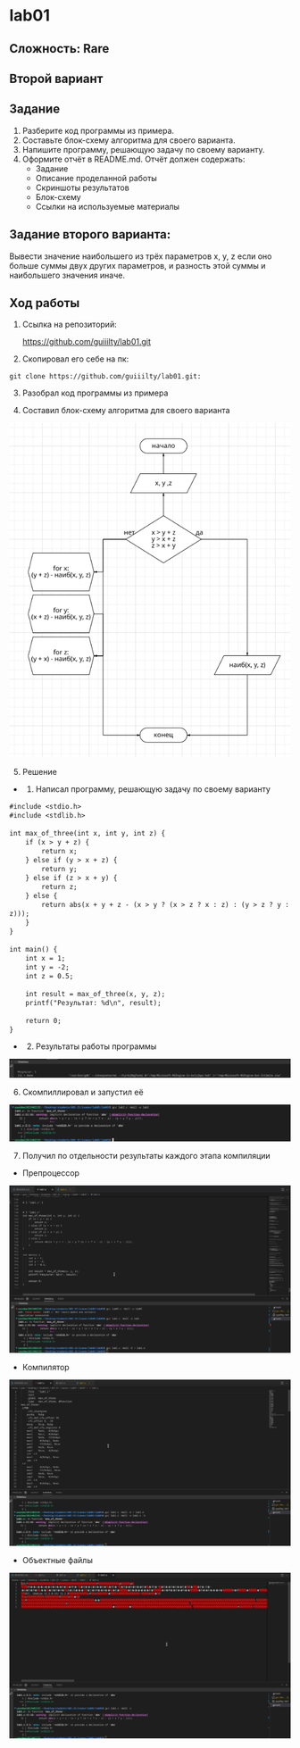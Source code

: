 # lab01

## Сложность: Rare
## Второй вариант
## Задание

1. Разберите код программы из примера.
2. Составьте блок-схему алгоритма для своего варианта.
3. Напишите программу, решающую задачу по своему варианту.
4. Оформите отчёт в README.md. Отчёт должен содержать:
   * Задание
   * Описание проделанной работы
   * Скриншоты результатов
   * Блок-схему
   * Ссылки на используемые материалы

## Задание второго варианта:

Вывести значение наибольшего из трёх параметров x, y, z если оно больше суммы двух других параметров, и разность этой суммы и наибольшего значения иначе.

## Ход работы

1. Ссылка на репозиторий: 

    https://github.com/guiiilty/lab01.git

2. Скопировал его себе на пк:

```shell 
git clone https://github.com/guiiilty/lab01.git:
```

3. Разобрал код программы из примера

4. Составил блок-схему алгоритма для своего варианта

![Alt text](1.png)  

5. Решение
- 1. Написал программу, решающую задачу по своему варианту

```shell
#include <stdio.h>
#include <stdlib.h>

int max_of_three(int x, int y, int z) {
    if (x > y + z) {
        return x;
    } else if (y > x + z) {
        return y;
    } else if (z > x + y) {
        return z;
    } else {
        return abs(x + y + z - (x > y ? (x > z ? x : z) : (y > z ? y : z)));
    }
}

int main() {
    int x = 1;
    int y = -2;
    int z = 0.5;

    int result = max_of_three(x, y, z);
    printf("Результат: %d\n", result);

    return 0;
}
```
- 2. Результаты работы программы

![Alt text](2.png) 

6. Скомпиллировал и запустил её

![Alt text](3.png) 

7. Получил по отдельности результаты каждого этапа компиляции

- Препроцессор

![Alt text](4.png)

- Компилятор 

![Alt text](5.png)

- Объектные файлы

![Alt text](6.png) 